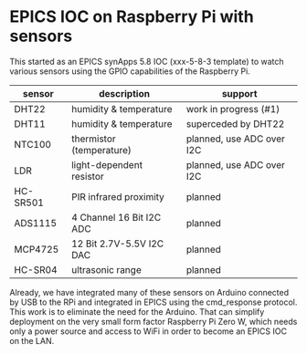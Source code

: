 # EPICS IOC on Raspberry Pi with sensors

This started as an EPICS synApps 5.8 IOC (xxx-5-8-3 template)
to watch various sensors using the GPIO capabilities of
the Raspberry Pi.

sensor | description | support
--- | --- | ---
DHT22 | humidity & temperature | work in progress (#1)
DHT11 | humidity & temperature | superceded by DHT22
NTC100 | thermistor (temperature) | planned, use ADC over I2C
LDR | light-dependent resistor | planned, use ADC over I2C
HC-SR501 | PIR infrared proximity | planned
ADS1115 | 4 Channel 16 Bit I2C ADC | planned
MCP4725 | 12 Bit 2.7V-5.5V I2C DAC | planned
HC-SR04 | ultrasonic range | planned

Already, we have integrated many of these sensors on Arduino
connected by USB to the RPi and integrated in EPICS using 
the cmd_response protocol.  This work is to eliminate the need 
for the Arduino.  That can simplify deployment on the very
small form factor Raspberry Pi Zero W, which needs only a power
source and access to WiFi in order to become an EPICS IOC
on the LAN.
